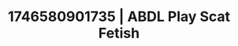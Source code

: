 ---
categories:
- Soft lighting seduction
- AI-generated
- Mindful kink
- Deep gaze
- Pleasure mapping
- ASMR
- Cosplay
- Hands behind back
image: /assets/images/1746580901735.jpg
layout: post
seo:
  description: Featured content with sensual ABDL Play, Scat Fetish. HD images available.
  keywords: ABDL Play, Scat Fetish
  og_image: /assets/images/1746580901735.jpg
  schema_type: VisualArtwork
tags:
- ABDL Play
- Scat Fetish
- '#1746580901735'
title: 1746580901735 | ABDL Play Scat Fetish
---